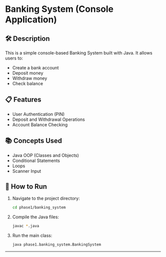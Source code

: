# Banking System (Console Application)

## 🛠 Description

This is a simple console-based Banking System built with Java. It allows users to:
- Create a bank account
- Deposit money
- Withdraw money
- Check balance

## 📋 Features
- User Authentication (PIN)
- Deposit and Withdrawal Operations
- Account Balance Checking

## 📚 Concepts Used
- Java OOP (Classes and Objects)
- Conditional Statements
- Loops
- Scanner Input

## 🚀 How to Run

1. Navigate to the project directory:
    ```bash
    cd phase1/banking_system
    ```

2. Compile the Java files:
    ```bash
    javac *.java
    ```

3. Run the main class:
    ```bash
    java phase1.banking_system.BankingSystem
    ```

---
